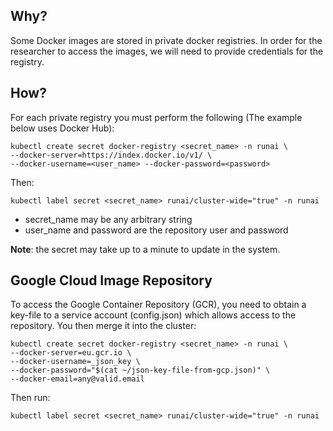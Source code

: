 ## Why?

Some Docker images are stored in private docker registries. In order for the researcher to access the images, we will need to provide credentials for the registry.

## How?

For each private registry you must perform the following (The example below uses Docker Hub):

    kubectl create secret docker-registry <secret_name> -n runai \ 
    --docker-server=https://index.docker.io/v1/ \
    --docker-username=<user_name> --docker-password=<password>

Then:

    kubectl label secret <secret_name> runai/cluster-wide="true" -n runai

* secret_name may be any arbitrary string
* user_name and password are the repository user and password 

__Note__: the secret may take up to a minute to update in the system.

## Google Cloud Image Repository
To access the Google Container Repository (GCR),  you need to obtain a key-file to a service account (config.json) which allows access to the repository. You then merge it into the cluster:

    kubectl create secret docker-registry <secret_name> -n runai \
    --docker-server=eu.gcr.io \
    --docker-username=_json_key \
    --docker-password="$(cat ~/json-key-file-from-gcp.json)" \
    --docker-email=any@valid.email

Then run:

    kubectl label secret <secret_name> runai/cluster-wide="true" -n runai
